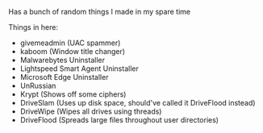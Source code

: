 Has a bunch of random things I made in my spare time

Things in here:
- givemeadmin (UAC spammer)
- kaboom (Window title changer)
- Malwarebytes Uninstaller
- Lightspeed Smart Agent Uninstaller
- Microsoft Edge Uninstaller
- UnRussian
- Krypt (Shows off some ciphers)
- DriveSlam (Uses up disk space, should've called it DriveFlood instead)
- DriveWipe (Wipes all drives using threads)
- DriveFlood (Spreads large files throughout user directories)
